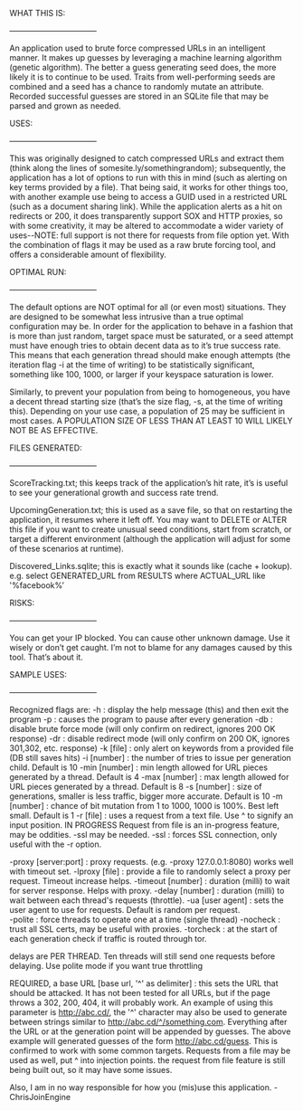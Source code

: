 WHAT THIS IS:

———————————

An application used to brute force compressed URLs in an intelligent manner. It makes up guesses by leveraging a machine learning algorithm  (genetic algorithm). The better a guess generating seed does, the more likely it is to continue to be used. Traits from well-performing seeds are combined and a seed has a chance to randomly mutate an attribute. Recorded successful guesses are stored in an SQLite file that may be parsed and grown as needed.



USES:

———————————

This was originally designed to catch compressed URLs and extract them (think along the lines of somesite.ly/somethingrandom); subsequently, the application has a lot of options to run with this in mind (such as alerting on key terms provided by a file). That being said, it works for other things too, with another example use being to access a GUID used in a restricted URL (such as a document sharing link). While the application alerts as a hit on redirects or 200, it does transparently support SOX and HTTP proxies, so with some creativity, it may be altered to accommodate a wider variety of uses--NOTE: full support is not there for requests from file option yet. With the combination  of flags it may be used as  a raw brute forcing tool, and offers a considerable amount of flexibility.



OPTIMAL RUN:

———————————

The default options are NOT optimal for all (or even most) situations. They are designed to be somewhat less intrusive than a true optimal configuration may be. In order for the application to behave in a fashion that is more than just random, target space must be saturated, or a seed attempt must have enough tries to obtain decent data as to
it’s true success rate. This means that each generation thread should make enough attempts (the iteration flag -i at the time of writing) to be statistically significant, something like 100, 1000, or larger if your keyspace saturation is lower.

Similarly, to prevent your population from being to homogeneous, you have a decent thread starting size  (that’s the size flag, -s, at the time of writing this). Depending on your use case, a population of 25 may be sufficient in most cases. A POPULATION SIZE OF LESS THAN AT LEAST 10 WILL LIKELY NOT BE AS EFFECTIVE.



FILES GENERATED:

———————————

ScoreTracking.txt; this keeps track of the application’s hit rate, it’s is useful to see your generational growth and success rate trend. 

UpcomingGeneration.txt; this is used as a save file, so that on restarting the application, it resumes where it left off. You may want to DELETE or ALTER this file if you want to create unusual seed conditions, start from scratch, or target a different environment (although the application will adjust for some of these scenarios at runtime). 

Discovered_Links.sqlite; this is exactly what it sounds like (cache + lookup). e.g. select GENERATED_URL from RESULTS where ACTUAL_URL like '%facebook%’



RISKS:

———————————

You can get your IP blocked. You can cause other unknown damage. Use it wisely or don’t get caught. I’m not to blame for any damages caused by this tool. That’s about it.



SAMPLE USES:

———————————

Recognized flags are: 
-h  : display the help message (this) and then exit the program 
-p  : causes the program to pause after every generation 
-db : disable brute force mode (will only confirm on redirect, ignores 200 OK response)
-dr : disable redirect mode (will only confirm on 200 OK, ignores 301,302, etc. response)
-k   [file]   : only alert on keywords from a provided file (DB still saves hits) 
-i   [number] : the number of tries to issue per generation child. Default is 10
-min [number] : min length allowed for URL pieces generated by a thread. Default is 4
-max [number] : max length allowed for URL pieces generated by a thread. Default is 8
-s   [number] : size of generations, smaller is less traffic, bigger more accurate. Default is 10
-m   [number] : chance of bit mutation from 1 to 1000, 1000 is 100%. Best left small. Default is 1
-r   [file]   : uses a request from a text file. Use ^ to signify an input position. IN PROGRESS
                Request from file is an in-progress feature, may be oddities. -ssl may be needed.
-ssl          : forces SSL connection, only useful with the -r option.

-proxy   [server:port] : proxy requests. (e.g. -proxy 127.0.0.1:8080) works well with timeout set.
-lproxy  [file]        : provide a file to randomly select a proxy per request. Timeout increase helps.
-timeout [number]      : duration (milli) to wait for server response. Helps with proxy.
-delay   [number]      : duration (milli) to wait between each thread's requests (throttle).
-ua      [user agent]  : sets the user agent to use for requests. Default is random per request.  
-polite                : force threads to operate one at a time (single thread)
-nocheck               : trust all SSL certs, may be useful with proxies.
-torcheck              : at the start of each generation check if traffic is routed through tor.

delays are PER THREAD. Ten threads will still send one requests before delaying.
Use polite mode if you want true throttling

REQUIRED, a base URL [base url, '^' as delimiter] : this sets the URL that should be attacked. 
It has not been tested for all URLs, but if the page throws a 302, 200, 404, it will probably work. 
An example of using this parameter is http://abc.cd/, the '^' character may also be used 
to generate between strings similar to http://abc.cd/^/something.com. Everything after the URL 
or at the generation point will be appended by guesses. The above example will generated guesses 
of the form http://abc.cd/guess. This is confirmed to work with some common targets. Requests
from a file may be used as well, put ^ into injection points. the request from file feature
is still being built out, so it may have some issues.

Also, I am in no way responsible for how you (mis)use this application. -ChrisJoinEngine




